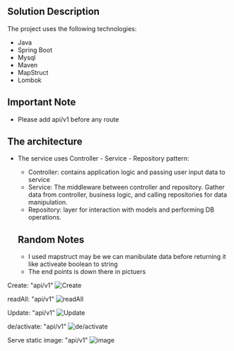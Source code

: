 ## Solution Description
The project uses the following technologies:

* Java 
* Spring Boot
* Mysql
* Maven
* MapStruct
* Lombok

## Important Note
   * Please add api/v1 before any route 


## The architecture

* The service uses Controller - Service - Repository pattern:
    * Controller: contains application logic and passing user input data to service
    * Service: The middleware between controller and repository. Gather data from controller, 
      business logic, and calling repositories for data manipulation.
    * Repository: layer for interaction with models and performing DB operations.
  
  
  ## Random Notes
   * I used mapstruct may be we can manibulate data before returning it like activeate boolean to string
   * The end points is down there in pictuers




Create:  "api/v1"
![Create](https://i.imgur.com/tuf9Hxf.png)



readAll: "api/v1"
![readAll](https://i.imgur.com/I2lCx9a.png)



Update:  "api/v1"
![Update](https://i.imgur.com/I2lCx9a.png)


de/activate: "api/v1"
![de/activate](https://i.imgur.com/MegyOX9.png)



Serve static image: "api/v1"
![image](https://i.imgur.com/uyDzykX.png)

